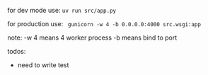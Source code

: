 for dev mode use: 
```uv run src/app.py```

for production use: 
``` gunicorn -w 4 -b 0.0.0.0:4000 src.wsgi:app```

note:
-w 4 means 4 worker process
-b means bind to port

todos:
- need to write test